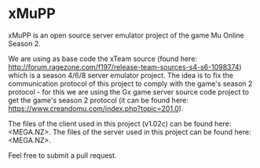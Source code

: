 # xMuPP

xMuPP is an open source server emulator project of the game Mu Online Season 2.

We are using as base code the xTeam source (found here: http://forum.ragezone.com/f197/release-team-sources-s4-s6-1098374) which is a season 4/6/8 server emulator project. The idea is to fix the communication protocol of this project to comply with the game's season 2 protocol - for this we are using the Gx game server source code project to get the game's season 2 protocol (it can be found here: https://www.creandomu.com/index.php?topic=201.0).

The files of the client used in this project (v1.02c) can be found here: <MEGA.NZ>.
The files of the server used in this project can be found here: <MEGA.NZ>.

Feel free to submit a pull request.
